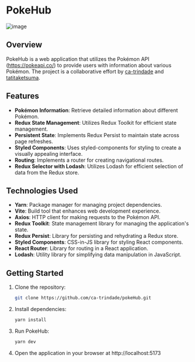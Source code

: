 # PokeHub

![image](https://github.com/ca-trindade/pokeHub/assets/88114751/c24aa3ce-023f-4a65-b0f3-9495a5860d8c)


## Overview

PokeHub is a web application that utilizes the Pokémon API (https://pokeapi.co/) to provide users with information about various Pokémon. The project is a collaborative effort by [ca-trindade](https://github.com/ca-trindade) and [tatitaketsuma](https://github.com/tatitaketsuma).

## Features

- **Pokémon Information**: Retrieve detailed information about different Pokémon.
- **Redux State Management**: Utilizes Redux Toolkit for efficient state management.
- **Persistent State**: Implements Redux Persist to maintain state across page refreshes.
- **Styled Components**: Uses styled-components for styling to create a visually appealing interface.
- **Routing**: Implements a router for creating navigational routes.
- **Redux Selector with Lodash**: Utilizes Lodash for efficient selection of data from the Redux store.

## Technologies Used

- **Yarn**: Package manager for managing project dependencies.
- **Vite**: Build tool that enhances web development experience.
- **Axios**: HTTP client for making requests to the Pokémon API.
- **Redux Toolkit**: State management library for managing the application's state.
- **Redux Persist**: Library for persisting and rehydrating a Redux store.
- **Styled Components**: CSS-in-JS library for styling React components.
- **React Router**: Library for routing in a React application.
- **Lodash**: Utility library for simplifying data manipulation in JavaScript.

## Getting Started

1. Clone the repository:

   ```bash
   git clone https://github.com/ca-trindade/pokeHub.git
   ```
2. Install dependencies:
   ```bash
   yarn install
   ```
3. Run PokeHub:
   ```bash
   yarn dev
   ```
4. Open the application in your browser at http://localhost:5173
